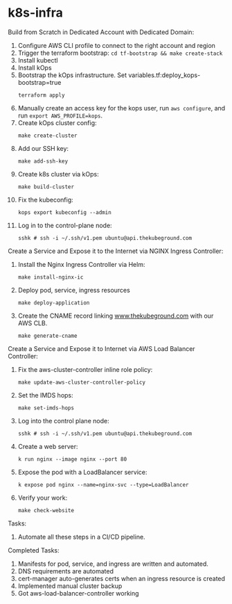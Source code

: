 # k8s-infra

Build from Scratch in Dedicated Account with Dedicated Domain:
1. Configure AWS CLI profile to connect to the right account and region
1. Trigger the terraform bootstrap:
    ```cd tf-bootstrap && make create-stack```
1. Install kubectl
1. Install kOps
1. Bootstrap the kOps infrastructure. Set variables.tf:deploy_kops-bootstrap=true
    ```
    terraform apply
    ```
1. Manually create an access key for the kops user, run `aws configure`, and run `export AWS_PROFILE=kops`.
1. Create kOps cluster config:
    ```
    make create-cluster
    ```
1. Add our SSH key:
    ```
    make add-ssh-key
    ```
1. Create k8s cluster via kOps:
    ```
    make build-cluster
    ```
1. Fix the kubeconfig:
    ```
    kops export kubeconfig --admin
    ```
1. Log in to the control-plane node:
    ```
    sshk # ssh -i ~/.ssh/v1.pem ubuntu@api.thekubeground.com
    ```

Create a Service and Expose it to the Internet via NGINX Ingress Controller:
1. Install the Nginx Ingress Controller via Helm:
    ```
    make install-nginx-ic
    ```
2. Deploy pod, service, ingress resources
    ```
    make deploy-application
    ```
3. Create the CNAME record linking www.thekubeground.com with our AWS CLB.
    ```
    make generate-cname
    ```


Create a Service and Expose it to Internet via AWS Load Balancer Controller:
1. Fix the aws-cluster-controller inline role policy:
    ```
    make update-aws-cluster-controller-policy
    ```
1. Set the IMDS hops:
    ```
    make set-imds-hops
    ```
1. Log into the control plane node:
    ```
    sshk # ssh -i ~/.ssh/v1.pem ubuntu@api.thekubeground.com
    ```
1. Create a web server:
    ```
    k run nginx --image nginx --port 80
    ```
1. Expose the pod with a LoadBalancer service:
    ```
    k expose pod nginx --name=nginx-svc --type=LoadBalancer
    ```
1. Verify your work:
    ```
    make check-website
    ```

Tasks:
1. Automate all these steps in a CI/CD pipeline.

Completed Tasks:
1. Manifests for pod, service, and ingress are written and automated.
1. DNS requirements are automated
1. cert-manager auto-generates certs when an ingress resource is created
1. Implemented manual cluster backup
1. Got aws-load-balancer-controller working
